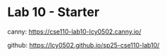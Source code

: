 # Lab 10 - Starter
canny: https://cse110-lab10-lcy0502.canny.io/

github: https://lcy0502.github.io/sp25-cse110-lab10/